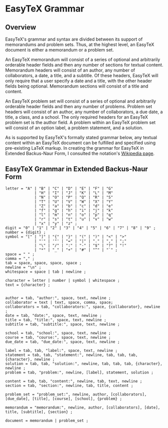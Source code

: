 # EasyTeX Grammar

## Overview

EasyTeX's grammar and syntax are divided between its support of memorandums and problem sets. Thus, at the highest level, an EasyTeX document is either a memorandum or a problem set.

An EasyTeX memorandum will consist of a series of optional and arbitrarily orderable header fields and then any number of sections for textual content. Memorandum headers will consist of an author, any number of collaborators, a date, a title, and a subtitle. Of these headers, EasyTeX will only require that a user specify a date and a title, with the other header fields being optional. Memorandum sections will consist of a title and content. 

An EasyTeX problem set will consist of a series of optional and arbitrarily orderable header fields and then any number of problems. Problem set headers will consist of an author, any number of collaborators, a due date, a title, a class, and a school. The only required headers for an EasyTeX problem set is the author field. A problem within an EasyTeX problem set will consist of an option label, a problem statement, and a solution.

As is supported by EasyTeX's formally stated grammar below, any textual content within an EasyTeX document can be fulfilled and specified using pre-existing LaTeX markup. In creating the grammar for EasyTeX in Extended Backus-Naur Form, I consulted the notation's [Wikipedia page](http://en.wikipedia.org/wiki/Extended_Backus%E2%80%93Naur_Form).

## EasyTeX Grammar in Extended Backus-Naur Form

	letter = "A" | "B" | "C" | "D" | "E" | "F" | "G"
	       		 | "H" | "I" | "J" | "K" | "L" | "M" 
	       		 | "N" | "O" | "P" | "Q" | "R" | "S" 
	       		 | "T" | "U" | "V" | "W" | "X" | "Y" 
	       		 | "Z" | "a" | "b" | "c" | "d" | "e"
	       		 | "f" | "g" | "h" | "i" | "j" | "k"
	       		 | "l" | "m" | "n" | "o" | "p" | "q"
	       		 | "r" | "s" | "t" | "u" | "v" | "w"
	       		 | "x" | "y" | "z" ;
	digit = "0" | "1" | "2" | "3" | "4" | "5" | "6" | "7" | "8" | "9" ;
	number = {digit} ;
	symbol = "[" | "]" | "{" | "}" | "(" | ")" | "<" | ">"
	       		 | "'" | '"' | "=" | "|" | "." | "," | ";" 
	       		 | "\" | "/" | ":" | "-" | "$" | "?" | "!" 
	       		 | "*" | "_" | "+" | "#" | "^" | "`" ;
	space = " " ;
	comma = "," ;
	tab = space, space, space, space ;
	newline = "\n" ;
	whitespace = space | tab | newline ;

	character = letter | number | symbol | whitespace ;
	text = {character} ;
	

	author = tab, "author:", space, text, newline ;
	collaborator = text | text, space, comma, space;
	collaborators = tab, "collaborators:", space, {collaborator}, newline ;
	date = tab, "date:", space, text, newline ;
	title = tab, "title:", space, text, newline ; 
	subtitle = tab, "subtitle:", space, text, newline ;

	school = tab, "school:", space, text, newline ;
	course = tab, "course:", space, text, newline ;
	due_date = tab, "due_date:", space, text, newline ;

	label = tab, tab, "label:", space, text, newline ;
	statement = tab, tab, "statement:", newline, tab, tab, tab, {character}, newline ;
	solution = tab, tab, "solution:", newline, tab, tab, tab, {character}, newline ;
	problem = tab, "problem:", newline, [label], statement, solution ;

	content = tab, tab, "content:", newline, tab, text, newline ;
	section = tab, "section:", newline, tab, title, content ;

	problem_set = "problem_set:", newline, author, [collaborators], [due_date], [title], [course], [school], {problem} ;

	memorandum = "memorandum:", newline, author, [collaborators], [date], title, [subtitle], {section} ;

	document = memorandum | problem_set ;
